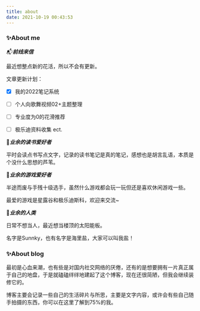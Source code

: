 ```yaml
---
title: about
date: 2021-10-19 00:43:53
---
```


### ✨<span id="inline-toc">About me</span>

📬***前线来信***

最近想整点新的花活，所以不会有更新。

文章更新计划：

- [x] 我的2022笔记系统
- [ ] 个人向歌舞视频02+主题整理
- [ ] 专业度为0的花滑推荐
- [ ] 极乐迪资料收集
 ect.


🔹***业余的读书爱好者***

平时会读点书写点文字，记录的读书笔记是真的笔记，感想也是胡言乱语，本质是个没什么思想的芦苇。

🔹***业余的游戏爱好者***

半途而废与手残十级选手，虽然什么游戏都会玩一玩但还是喜欢休闲游戏一些。

最爱的游戏是星露谷和极乐迪斯科，欢迎来交流~

🔹***业余的人类***

日常不想当人，最近想当楼顶的太阳能板。

名字是Sunnky，也有名字是海里盐，大家可以叫我盐！

### ✨<span id="inline-toc">About blog</span>

最初是心血来潮，也有些是对国内社交网络的厌倦，还有的是想要拥有一片真正属于自己的地盘，于是就磕磕绊绊地建起了这个博客，现在还很简陋，但我会继续装修它的。

博客主要会记录一些自己的生活碎片与所思，主要是文字内容，或许会有些自己随手拍摄的东西，你可以在这里了解到75%的我。


